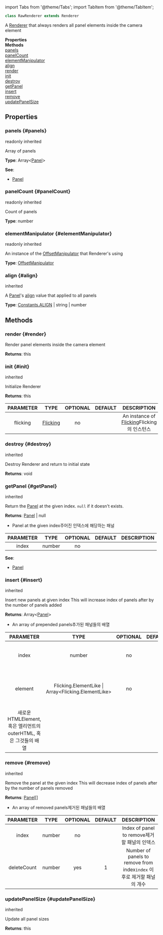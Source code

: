 import Tabs from '@theme/Tabs';
import TabItem from '@theme/TabItem';



```ts
class RawRenderer extends Renderer
```
A [Renderer](Renderer) that always renders all panel elements inside the camera element

<div className="container">
    <div className="row mb-2"><div className="col col--6"><strong>Properties</strong></div><div className="col col--6"><strong>Methods</strong></div></div>
    <div className="row"><div className="col col--6"><a href="#panels">panels</a><br/><a href="#panelCount">panelCount</a><br/><a href="#elementManipulator">elementManipulator</a><br/><a href="#align">align</a></div><div className="col col--6"><a href="#render">render</a><br/><a href="#init">init</a><br/><a href="#destroy">destroy</a><br/><a href="#getPanel">getPanel</a><br/><a href="#insert">insert</a><br/><a href="#remove">remove</a><br/><a href="#updatePanelSize">updatePanelSize</a></div></div>
  </div>



## Properties

### panels {#panels}
<div className="bulma-tags">

<span className="bulma-tag is-warning">readonly</span>
<span className="bulma-tag is-danger">inherited</span>

</div>

Array of panels

**Type**: Array&lt;[Panel](Panel)&gt;











**See**:
- [Panel](Panel)




### panelCount {#panelCount}
<div className="bulma-tags">

<span className="bulma-tag is-warning">readonly</span>
<span className="bulma-tag is-danger">inherited</span>

</div>

Count of panels

**Type**: number
















### elementManipulator {#elementManipulator}
<div className="bulma-tags">

<span className="bulma-tag is-warning">readonly</span>
<span className="bulma-tag is-danger">inherited</span>

</div>

An instance of the [OffsetManipulator](OffsetManipulator) that Renderer's using

**Type**: [OffsetManipulator](OffsetManipulator)
















### align {#align}
<div className="bulma-tags">


<span className="bulma-tag is-danger">inherited</span>

</div>

A [Panel](Panel)'s [align](Panel#align) value that applied to all panels

**Type**: [Constants.ALIGN](Constants:ALIGN) \| string \| number
















## Methods

### render {#render}
<div className="bulma-tags">




</div>

Render panel elements inside the camera element





**Returns**: this













### init {#init}
<div className="bulma-tags">


<span className="bulma-tag is-danger">inherited</span>

</div>

Initialize Renderer





**Returns**: this




|PARAMETER|TYPE|OPTIONAL|DEFAULT|DESCRIPTION|
|:---:|:---:|:---:|:---:|:---:|
|flicking|[Flicking](Flicking)|no||An instance of [Flicking](Flicking)<ko>Flicking의 인스턴스</ko>|








### destroy {#destroy}
<div className="bulma-tags">


<span className="bulma-tag is-danger">inherited</span>

</div>

Destroy Renderer and return to initial state





**Returns**: void













### getPanel {#getPanel}
<div className="bulma-tags">


<span className="bulma-tag is-danger">inherited</span>

</div>

Return the [Panel](Panel) at the given index. `null` if it doesn't exists.





**Returns**: [Panel](Panel) \| null
- Panel at the given index<ko>주어진 인덱스에 해당하는 패널</ko>



|PARAMETER|TYPE|OPTIONAL|DEFAULT|DESCRIPTION|
|:---:|:---:|:---:|:---:|:---:|
|index|number|no|||



**See**:
- [Panel](Panel)




### insert {#insert}
<div className="bulma-tags">


<span className="bulma-tag is-danger">inherited</span>

</div>

Insert new panels at given index
This will increase index of panels after by the number of panels added





**Returns**: Array&lt;[Panel](Panel)&gt;
- An array of prepended panels<ko>추가된 패널들의 배열</ko>



|PARAMETER|TYPE|OPTIONAL|DEFAULT|DESCRIPTION|
|:---:|:---:|:---:|:---:|:---:|
|index|number|no||Index to insert new panels at<ko>새로 패널들을 추가할 인덱스</ko>|
|element|Flicking.ElementLike \| Array&lt;Flicking.ElementLike&gt;|no||A new HTMLElement, a outerHTML of element, or an array of both
<ko>새로운 HTMLElement, 혹은 엘리먼트의 outerHTML, 혹은 그것들의 배열</ko>|








### remove {#remove}
<div className="bulma-tags">


<span className="bulma-tag is-danger">inherited</span>

</div>

Remove the panel at the given index
This will decrease index of panels after by the number of panels removed





**Returns**: [Panel](Panel)[]
- An array of removed panels<ko>제거된 패널들의 배열</ko>



|PARAMETER|TYPE|OPTIONAL|DEFAULT|DESCRIPTION|
|:---:|:---:|:---:|:---:|:---:|
|index|number|no||Index of panel to remove<ko>제거할 패널의 인덱스</ko>|
|deleteCount|number|yes|1|Number of panels to remove from index<ko>`index` 이후로 제거할 패널의 개수</ko>|








### updatePanelSize {#updatePanelSize}
<div className="bulma-tags">


<span className="bulma-tag is-danger">inherited</span>

</div>

Update all panel sizes





**Returns**: this














